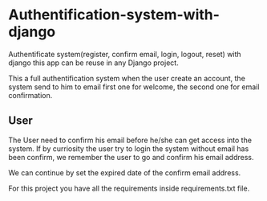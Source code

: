 # Authentification-system-with-django
Authentificate system(register, confirm email, login, logout, reset) with django this app can be reuse in any Django project.

This a full authentification system when the user create an account, the system send to him to email first one for welcome, the second one for email confirmation.

## User
The User need to confirm his email before he/she can get access into the system. If by curriosity the user try to login the system without email has been confirm,
we remember the user to go and confirm his email address.

We can continue by set the expired date of the confirm email address.

For this project you have all the requirements inside requirements.txt file.

